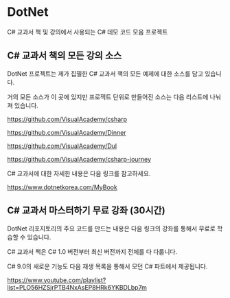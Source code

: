 # DotNet

C# 교과서 책 및 강의에서 사용되는 C# 데모 코드 모음 프로젝트


## C# 교과서 책의 모든 강의 소스

DotNet 프로젝트는 제가 집필한 C# 교과서 책의 모든 예제에 대한 소스를 담고 있습니다.

거의 모든 소스가 이 곳에 있지만 프로젝트 단위로 만들어진 소스는 다음 리스트에 나눠져 있습니다. 
 
https://github.com/VisualAcademy/csharp 

https://github.com/VisualAcademy/Dinner 

https://github.com/VisualAcademy/Dul

https://github.com/VisualAcademy/csharp-journey

C# 교과서에 대한 자세한 내용은 다음 링크를 참고하세요.

https://www.dotnetkorea.com/MyBook


## C# 교과서 마스터하기 무료 강좌 (30시간)

DotNet 리포지토리의 주요 코드를 만드는 내용은 다음 링크의 강좌를 통해서 무료로 학습할 수 있습니다. 

C# 교과서 책은 C# 1.0 버전부터 최신 버전까지 전체를 다 다룹니다. 

C# 9.0의 새로운 기능도 다음 재생 목록을 통해서 모던 C# 파트에서 제공됩니다. 

https://www.youtube.com/playlist?list=PLO56HZSjrPTB4NxAsEP8HRk6YKBDLbp7m

